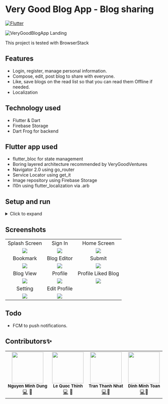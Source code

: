 # Very Good Blog App - Blog sharing

[![Flutter](https://img.shields.io/badge/Made%20with-Flutter-blue.svg)](https://flutter.dev/)

![VeryGoodBlogApp Landing](.github/screenshots/landing.png)

This project is tested with BrowserStack

## Features

- Login, register, manage personal information.
- Compose, edit, post blog to share with everyone.
- Like, save blogs on the read list so that you can read them Offline if needed.
- Localization

## Technology used

- Flutter & Dart
- Firebase Storage
- Dart Frog for backend

## Flutter app used

- flutter_bloc for state management
- Boring layered architecture recommended by VeryGoodVentures
- Navigator 2.0 using go_router
- Service Locator using get_it
- Image repository using Firebase Storage
- l10n using flutter_localization via .arb

## Setup and run

<details>
    <summary>Click to expand</summary>
    <br>

- Setup and run
  - Flutter
    - Install [Flutter](https://flutter.dev/docs/get-started/install).
    - Using **`stable`** channel:
      ```bash
      ❯ flutter channel stable
      ❯ flutter upgrade
      ```
    - Flutter doctor:
      ```bash
      ❯ flutter doctor
      ```
    - Install all the packages by:
      ```bash
      ❯ flutter pub get
      ```
    - Run app on real devices or emulator by:
      ```bash
      ❯ flutter run
      ```
      or debug mode in VSCode or some IDEs

</details>

## Screenshots

|                                       |                                        |                                         |
| :-----------------------------------: | :------------------------------------: | :-------------------------------------: |
|             Splash Screen             |                Sign In                 |               Home Screen               |
|  ![](.github/screenshots/splash.png)  |   ![](.github/screenshots/login.png)   |  ![](.github/screenshots/homepage.png)  |
|               Bookmark                |              Blog Editor               |                 Submit                  |
| ![](.github/screenshots/bookmark.png) |  ![](.github/screenshots/editor.png)   | ![](.github/screenshots/upload_pre.png) |
|               Blog View               |                Profile                 |           Profile Liked Blog            |
|   ![](.github/screenshots/blog.png)   |  ![](.github/screenshots/profile.png)  | ![](.github/screenshots/liked_blog.png) |
|                Setting                |              Edit Profile              |                                         |
| ![](.github/screenshots/setting.png)  | ![](.github/screenshots/edit_info.png) |                                         |

## Todo

- FCM to push notifications.

## Contributors✨

<!-- ALL-CONTRIBUTORS-LIST:START - Do not remove or modify this section -->
<!-- prettier-ignore-start -->
<!-- markdownlint-disable -->
<table>
  <tr>
    <td align="center"><img src="https://avatars.githubusercontent.com/u/63831488?v=4" width="100px;" alt=""/><br /><sub><b>Nguyen Minh Dung</b></sub></a><br /><a href="https://github.com/dungngminh/very_good_blog_app/commits?author=dungngminh" title="Code">💻</a> <a title="Mobile">📱</a> <a href="https://github.com/dungngminh/very_good_blog_app/commits?author=dungngminh" >
    <td align="center"><img src="https://avatars.githubusercontent.com/u/55595623?v=4" width="100px;" alt=""/><br /><sub><b>Le Quoc Thinh</b></sub></a><br /><a href="https://github.com/dungngminh/very_good_blog_app/commits?author=quocthinhle" title="Code">💻</a> <a title="Backend">🔗</a> <a href="https://github.com/dungngminh/very_good_blog_app/commits?author=quocthinhle" >
    <td align="center"><img src="https://avatars.githubusercontent.com/u/79962030?v=4" width="100px;" alt=""/><br /><sub><b>Tran Thanh Nhat</b></sub></a><br /><a href="https://github.com/dungngminh/very_good_blog_app/commits?author=thanhnhat108" title="Code">💻</a><a title="Backend">🔗</a> <a href="https://github.com/dungngminh/very_good_blog_app/commits?author=thanhnhat108" >
    <td align="center"><img src="https://avatars.githubusercontent.com/u/61832021?v=4" width="100px;" alt=""/><br /><sub><b>Dinh Minh Toan</b></sub></a><br /><a href="https://github.com/dungngminh/very_good_blog_app/commits?author=mtoan65" title="Code">💻</a><a title="Backend">🔗</a><a href="https://github.com/dungngminh/very_good_blog_app/commits?author=mtoan65" >
  </tr>
  
</table>

<!-- markdownlint-restore -->
<!-- prettier-ignore-end -->

<!-- ALL-CONTRIBUTORS-LIST:END -->
